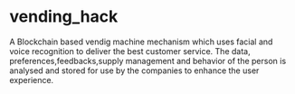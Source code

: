 # vending_hack
A Blockchain based vendig machine mechanism which uses facial and voice recognition to deliver the best customer service. The data, preferences,feedbacks,supply management and behavior of the person is analysed and stored for use by the companies to enhance the user experience.
